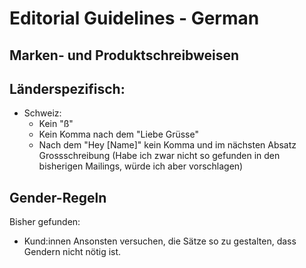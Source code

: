 # Editorial Guidelines - German

## Marken- und Produktschreibweisen


## Länderspezifisch:
- Schweiz: 
	- Kein "ß"
	- Kein Komma nach dem "Liebe Grüsse"
	- Nach dem "Hey [Name]" kein Komma und im nächsten Absatz Grossschreibung (Habe ich zwar nicht so gefunden in den bisherigen Mailings, würde ich aber vorschlagen)

## Gender-Regeln
Bisher gefunden:
- Kund:innen
Ansonsten versuchen, die Sätze so zu gestalten, dass Gendern nicht nötig ist. 